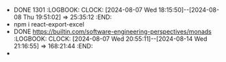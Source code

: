 - DONE 1301
  :LOGBOOK:
  CLOCK: [2024-08-07 Wed 18:15:50]--[2024-08-08 Thu 19:51:02] =>  25:35:12
  :END:
- npm i react-export-excel
- DONE https://builtin.com/software-engineering-perspectives/monads
  :LOGBOOK:
  CLOCK: [2024-08-07 Wed 20:55:11]--[2024-08-14 Wed 21:16:55] =>  168:21:44
  :END:
-